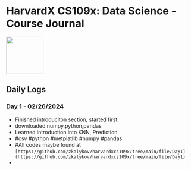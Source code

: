 # HarvardX CS109x: Data Science - Course Journal
<img src="https://edx-cdn.org/v3/prod/logo.svg" width="100" height="auto">


## Daily Logs

### Day 1 - 02/26/2024
- Finished introduciton section, started first.
- downloaded numpy,python,pandas
- Learned introduction into KNN, Prediction
- #csv #python #metplatlib #numpy #pandas
- #All codes maybe found at ``` [https://github.com/zkalykov/harvardxcs109x/tree/main/file/Day1](https://github.com/zkalykov/harvardxcs109x/tree/main/file/Day1) ```
- 
